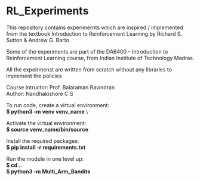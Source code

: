 # RL_Experiments
This repository contains experimernts which are inspired / implemented from the textbook Introduction to Reinforcement Learning by Richard S. Sutton &amp; Andrew G. Barto 

Some of the experiments are part of the DA6400 - Introduction to Reinforcement Learning course, from Indian Institute of Technology Madras. 

All the expeirmenst are written from scratch without any libraries to implement the policies 

Course Intructor: Prof. Balaraman Ravindran \
Author: Nandhakishore C S

To run code, create a virtual environment: \
**$ python3 -m venv venv_name** \ 

Activate the virtual environment: \
**$ source venv_name/bin/source** 

Install the required packages: \
**$ pip install -r requirements.txt**

Run the module in one level up: \
**$ cd ..** \
**$ python3 -m Multi_Arm_Bandits**
